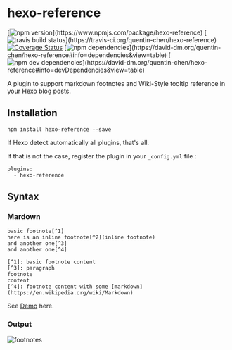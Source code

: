 # hexo-reference
[![npm version](https://img.shields.io/npm/v/hexo-reference.svg?)](https://www.npmjs.com/package/hexo-reference) [![travis build status](https://img.shields.io/travis/quentin-chen/hexo-reference/master.svg?)](https://travis-ci.org/quentin-chen/hexo-reference) [![Coverage Status](https://coveralls.io/repos/github/quentin-chen/hexo-reference/badge.svg?branch=master)](https://coveralls.io/github/quentin-chen/hexo-reference?branch=master) [![npm dependencies](https://img.shields.io/david/quentin-chen/hexo-reference.svg?)](https://david-dm.org/quentin-chen/hexo-reference#info=dependencies&view=table) [![npm dev dependencies](https://img.shields.io/david/dev/quentin-chen/hexo-reference.svg?)](https://david-dm.org/quentin-chen/hexo-reference#info=devDependencies&view=table)

A plugin to support markdown footnotes and Wiki-Style tooltip reference in your Hexo blog posts.

## Installation

```
npm install hexo-reference --save
```

If Hexo detect automatically all plugins, that's all.  

If that is not the case, register the plugin in your `_config.yml` file :
```
plugins:
  - hexo-reference
```

## Syntax

### Mardown
```
basic footnote[^1]
here is an inline footnote[^2](inline footnote)
and another one[^3]
and another one[^4]

[^1]: basic footnote content
[^3]: paragraph
footnote
content
[^4]: footnote content with some [markdown](https://en.wikipedia.org/wiki/Markdown)
```

See [Demo](http://kchen.cc/2016/11/10/footnotes-in-hexo/) here.

### Output
![footnotes](http://7xin49.com1.z0.glb.clouddn.com/mac_qrsync/71e694ce6f0052b83f7af81cfa7ccc64.png-1920.jpg)